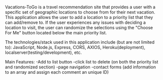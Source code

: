 Vacations-ToGo is a travel recommendation site that provides a user with a specific set of geographic locations to choose from for their next vacation.
This application allows the user to add a location to a priority list that they can add/remove to. If the user experiences any issues with deciding a location to visit, the user can randomize the selections using the "Choose For Me" button located below the main priority list.

The technologies/stack used in this application include (but are not limited to): JavaScript, Node.js, Express, CORS, AXIOS, Heroku(deployment), localserver(testing/development), etc.

Main Features: 
-Add to list button
-click list to delete (on both the priority list and randomized section)
-page navigation
-contact forms (add information to an array and assign each comment an unique ID)